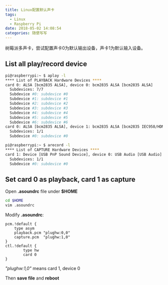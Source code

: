 ```yaml
---
title: Linux配置默认声卡
tags:
  - Linux
  - Raspberry Pi
date: 2018-05-02 14:08:54
categories: 随便写写
---
```

树莓派多声卡，尝试配置声卡0为默认输出设备，声卡1为默认输入设备。
<!--more-->

## List all play/record device

```sh
pi@raspberrypi:~ $ aplay -l
**** List of PLAYBACK Hardware Devices ****
card 0: ALSA [bcm2835 ALSA], device 0: bcm2835 ALSA [bcm2835 ALSA]
  Subdevices: 7/7
  Subdevice #0: subdevice #0
  Subdevice #1: subdevice #1
  Subdevice #2: subdevice #2
  Subdevice #3: subdevice #3
  Subdevice #4: subdevice #4
  Subdevice #5: subdevice #5
  Subdevice #6: subdevice #6
card 0: ALSA [bcm2835 ALSA], device 1: bcm2835 ALSA [bcm2835 IEC958/HDMI]
  Subdevices: 1/1
  Subdevice #0: subdevice #0
```

```sh
pi@raspberrypi:~ $ arecord -l
**** List of CAPTURE Hardware Devices ****
card 1: Device [USB PnP Sound Device], device 0: USB Audio [USB Audio]
  Subdevices: 1/1
  Subdevice #0: subdevice #0
```
## Set card 0 as playback, card 1 as capture
Open **.asoundrc** file under **$HOME**
```sh
cd $HOME
vim .asoundrc
```
Modify **.asoundrc**:
```
pcm.!default {
    type asym
    playback.pcm "plughw:0,0"
    capture.pcm  "plughw:1,0"
}
ctl.!default {
        type hw
        card 0
}
```
*"plughw:1,0"* means card 1, device 0

Then **save file** and **reboot**
